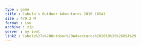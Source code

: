 ```yaml
---
type : game
title : Cabela's Outdoor Adventures 2010 (USA)
size : 479.2 M
format : iso
archive : zip
server : myrient
link2 : Cabela%27s%20Outdoor%20Adventures%202010%20%28USA%29
---
```


